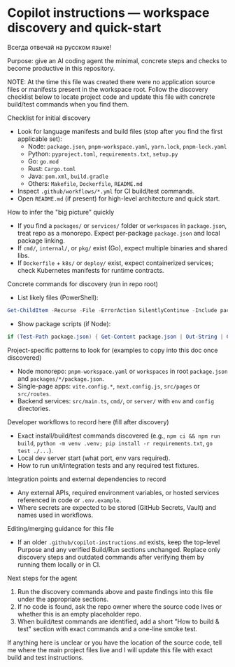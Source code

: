 # Copilot instructions — workspace discovery and quick-start

Всегда отвечай на русском языке!

Purpose: give an AI coding agent the minimal, concrete steps and checks to become productive in this repository.

NOTE: At the time this file was created there were no application source files or manifests present in the workspace root. Follow the discovery checklist below to locate project code and update this file with concrete build/test commands when you find them.

Checklist for initial discovery
- Look for language manifests and build files (stop after you find the first applicable set):
  - Node: `package.json`, `pnpm-workspace.yaml`, `yarn.lock`, `pnpm-lock.yaml`
  - Python: `pyproject.toml`, `requirements.txt`, `setup.py`
  - Go: `go.mod`
  - Rust: `Cargo.toml`
  - Java: `pom.xml`, `build.gradle`
  - Others: `Makefile`, `Dockerfile`, `README.md`
- Inspect `.github/workflows/*.yml` for CI build/test commands.
- Open `README.md` (if present) for high-level architecture and quick start.

How to infer the "big picture" quickly
- If you find a `packages/` or `services/` folder or `workspaces` in `package.json`, treat repo as a monorepo. Expect per-package `package.json` and local package linking.
- If `cmd/`, `internal/`, or `pkg/` exist (Go), expect multiple binaries and shared libs.
- If `Dockerfile` + `k8s/` or `deploy/` exist, expect containerized services; check Kubernetes manifests for runtime contracts.

Concrete commands for discovery (run in repo root)
- List likely files (PowerShell):
```powershell
Get-ChildItem -Recurse -File -ErrorAction SilentlyContinue -Include package.json,pyproject.toml,requirements.txt,Makefile,Dockerfile,README.md | Select-Object FullName
``` 
- Show package scripts (if Node):
```powershell
if (Test-Path package.json) { Get-Content package.json | Out-String | ConvertFrom-Json | Select-Object -ExpandProperty scripts }
```

Project-specific patterns to look for (examples to copy into this doc once discovered)
- Node monorepo: `pnpm-workspace.yaml` or `workspaces` in root `package.json` and `packages/*/package.json`.
- Single-page apps: `vite.config.*`, `next.config.js`, `src/pages` or `src/routes`.
- Backend services: `src/main.ts`, `cmd/`, or `server/` with `env` and `config` directories.

Developer workflows to record here (fill after discovery)
- Exact install/build/test commands discovered (e.g., `npm ci && npm run build`, `python -m venv .venv; pip install -r requirements.txt`, `go test ./...`).
- Local dev server start (what port, env vars required).
- How to run unit/integration tests and any required test fixtures.

Integration points and external dependencies to record
- Any external APIs, required environment variables, or hosted services referenced in code or `.env.example`.
- Where secrets are expected to be stored (GitHub Secrets, Vault) and names used in workflows.

Editing/merging guidance for this file
- If an older `.github/copilot-instructions.md` exists, keep the top-level Purpose and any verified Build/Run sections unchanged. Replace only discovery steps and outdated commands after verifying them by running them locally or in CI.

Next steps for the agent
1. Run the discovery commands above and paste findings into this file under the appropriate sections.
2. If no code is found, ask the repo owner where the source code lives or whether this is an empty placeholder repo.
3. When build/test commands are identified, add a short "How to build & test" section with exact commands and a one-line smoke test.

If anything here is unclear or you have the location of the source code, tell me where the main project files live and I will update this file with exact build and test instructions.


